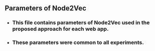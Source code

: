 ## Parameters of Node2Vec
+ ### This file contains parameters of Node2Vec used in the proposed approach for each web app.
+ ### These parameters were common to all experiments.